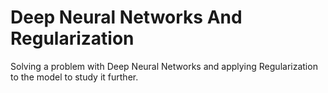 # Deep Neural Networks And Regularization

Solving a problem with Deep Neural Networks and applying Regularization to the model to study it further.
